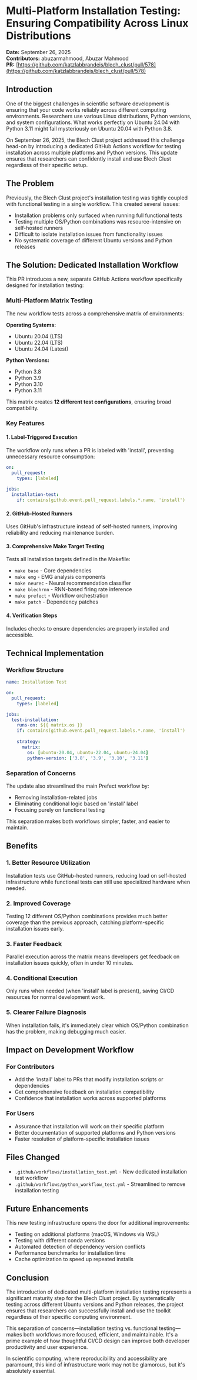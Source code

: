 # Multi-Platform Installation Testing: Ensuring Compatibility Across Linux Distributions

**Date:** September 26, 2025  
**Contributors:** abuzarmahmood, Abuzar Mahmood  
**PR:** [https://github.com/katzlabbrandeis/blech_clust/pull/578](https://github.com/katzlabbrandeis/blech_clust/pull/578)

## Introduction

One of the biggest challenges in scientific software development is ensuring that your code works reliably across different computing environments. Researchers use various Linux distributions, Python versions, and system configurations. What works perfectly on Ubuntu 24.04 with Python 3.11 might fail mysteriously on Ubuntu 20.04 with Python 3.8.

On September 26, 2025, the Blech Clust project addressed this challenge head-on by introducing a dedicated GitHub Actions workflow for testing installation across multiple platforms and Python versions. This update ensures that researchers can confidently install and use Blech Clust regardless of their specific setup.

## The Problem

Previously, the Blech Clust project's installation testing was tightly coupled with functional testing in a single workflow. This created several issues:

- Installation problems only surfaced when running full functional tests
- Testing multiple OS/Python combinations was resource-intensive on self-hosted runners
- Difficult to isolate installation issues from functionality issues
- No systematic coverage of different Ubuntu versions and Python releases

## The Solution: Dedicated Installation Workflow

This PR introduces a new, separate GitHub Actions workflow specifically designed for installation testing:

### Multi-Platform Matrix Testing

The new workflow tests across a comprehensive matrix of environments:

**Operating Systems:**
- Ubuntu 20.04 (LTS)
- Ubuntu 22.04 (LTS)
- Ubuntu 24.04 (Latest)

**Python Versions:**
- Python 3.8
- Python 3.9
- Python 3.10
- Python 3.11

This matrix creates **12 different test configurations**, ensuring broad compatibility.

### Key Features

#### 1. Label-Triggered Execution
The workflow only runs when a PR is labeled with 'install', preventing unnecessary resource consumption:

```yaml
on:
  pull_request:
    types: [labeled]
  
jobs:
  installation-test:
    if: contains(github.event.pull_request.labels.*.name, 'install')
```

#### 2. GitHub-Hosted Runners
Uses GitHub's infrastructure instead of self-hosted runners, improving reliability and reducing maintenance burden.

#### 3. Comprehensive Make Target Testing
Tests all installation targets defined in the Makefile:
- `make base` - Core dependencies
- `make emg` - EMG analysis components
- `make neurec` - Neural recommendation classifier
- `make blechrnn` - RNN-based firing rate inference
- `make prefect` - Workflow orchestration
- `make patch` - Dependency patches

#### 4. Verification Steps
Includes checks to ensure dependencies are properly installed and accessible.

## Technical Implementation

### Workflow Structure

```yaml
name: Installation Test

on:
  pull_request:
    types: [labeled]

jobs:
  test-installation:
    runs-on: ${{ matrix.os }}
    if: contains(github.event.pull_request.labels.*.name, 'install')
    
    strategy:
      matrix:
        os: [ubuntu-20.04, ubuntu-22.04, ubuntu-24.04]
        python-version: ['3.8', '3.9', '3.10', '3.11']
```

### Separation of Concerns

The update also streamlined the main Prefect workflow by:
- Removing installation-related jobs
- Eliminating conditional logic based on 'install' label
- Focusing purely on functional testing

This separation makes both workflows simpler, faster, and easier to maintain.

## Benefits

### 1. Better Resource Utilization
Installation tests use GitHub-hosted runners, reducing load on self-hosted infrastructure while functional tests can still use specialized hardware when needed.

### 2. Improved Coverage
Testing 12 different OS/Python combinations provides much better coverage than the previous approach, catching platform-specific installation issues early.

### 3. Faster Feedback
Parallel execution across the matrix means developers get feedback on installation issues quickly, often in under 10 minutes.

### 4. Conditional Execution
Only runs when needed (when 'install' label is present), saving CI/CD resources for normal development work.

### 5. Clearer Failure Diagnosis
When installation fails, it's immediately clear which OS/Python combination has the problem, making debugging much easier.

## Impact on Development Workflow

### For Contributors
- Add the 'install' label to PRs that modify installation scripts or dependencies
- Get comprehensive feedback on installation compatibility
- Confidence that installation works across supported platforms

### For Users
- Assurance that installation will work on their specific platform
- Better documentation of supported platforms and Python versions
- Faster resolution of platform-specific installation issues

## Files Changed

- `.github/workflows/installation_test.yml` - New dedicated installation test workflow
- `.github/workflows/python_workflow_test.yml` - Streamlined to remove installation testing

## Future Enhancements

This new testing infrastructure opens the door for additional improvements:

- Testing on additional platforms (macOS, Windows via WSL)
- Testing with different conda versions
- Automated detection of dependency version conflicts
- Performance benchmarks for installation time
- Cache optimization to speed up repeated installs

## Conclusion

The introduction of dedicated multi-platform installation testing represents a significant maturity step for the Blech Clust project. By systematically testing across different Ubuntu versions and Python releases, the project ensures that researchers can successfully install and use the toolkit regardless of their specific computing environment.

This separation of concerns—installation testing vs. functional testing—makes both workflows more focused, efficient, and maintainable. It's a prime example of how thoughtful CI/CD design can improve both developer productivity and user experience.

In scientific computing, where reproducibility and accessibility are paramount, this kind of infrastructure work may not be glamorous, but it's absolutely essential.
